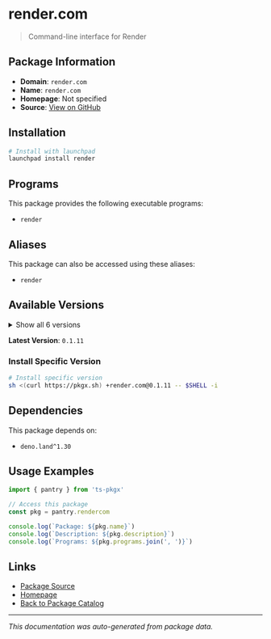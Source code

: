 # render.com

> Command-line interface for Render

## Package Information

- **Domain**: `render.com`
- **Name**: `render.com`
- **Homepage**: Not specified
- **Source**: [View on GitHub](https://github.com/pkgxdev/pantry/tree/main/projects/render.com/package.yml)

## Installation

```bash
# Install with launchpad
launchpad install render
```

## Programs

This package provides the following executable programs:

- `render`

## Aliases

This package can also be accessed using these aliases:

- `render`

## Available Versions

<details>
<summary>Show all 6 versions</summary>

- `0.1.11`, `0.1.10`, `0.1.9`, `0.1.8`, `0.1.7`
- `0.1.5`

</details>

**Latest Version**: `0.1.11`

### Install Specific Version

```bash
# Install specific version
sh <(curl https://pkgx.sh) +render.com@0.1.11 -- $SHELL -i
```

## Dependencies

This package depends on:

- `deno.land^1.30`

## Usage Examples

```typescript
import { pantry } from 'ts-pkgx'

// Access this package
const pkg = pantry.rendercom

console.log(`Package: ${pkg.name}`)
console.log(`Description: ${pkg.description}`)
console.log(`Programs: ${pkg.programs.join(', ')}`)
```

## Links

- [Package Source](https://github.com/pkgxdev/pantry/tree/main/projects/render.com/package.yml)
- [Homepage](#)
- [Back to Package Catalog](../package-catalog.md)

---

*This documentation was auto-generated from package data.*
